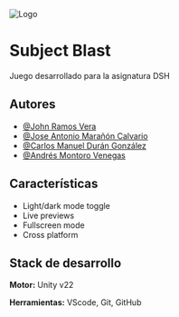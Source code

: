 
![Logo](https://dev-to-uploads.s3.amazonaws.com/uploads/articles/th5xamgrr6se0x5ro4g6.png)


# Subject Blast

Juego desarrollado para la asignatura DSH


## Autores

- [@John Ramos Vera](https://github.com/JohnMaster1999)
- [@Jose Antonio Marañón Calvario](https://github.com/Josemc21)
- [@Carlos Manuel Durán González](https://github.com/DiZaster2002)
- [@Andrés Montoro Venegas](https://github.com/AndresMontoro)
## Características

- Light/dark mode toggle
- Live previews
- Fullscreen mode
- Cross platform


## Stack de desarrollo

**Motor:** Unity v22

**Herramientas:** VScode, Git, GitHub


